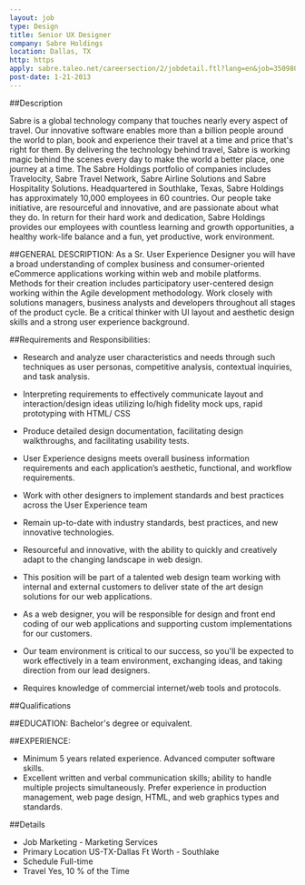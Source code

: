 ```yaml
---
layout: job
type: Design
title: Senior UX Designer
company: Sabre Holdings
location: Dallas, TX
http: https
apply: sabre.taleo.net/careersection/2/jobdetail.ftl?lang=en&job=350980
post-date: 1-21-2013
--- 
```


##Description
 
Sabre is a global technology company that touches nearly every aspect of travel. Our innovative software enables more than a billion people around the world to plan, book and experience their travel at a time and price that's right for them. By delivering the technology behind travel, Sabre is working magic behind the scenes every day to make the world a better place, one journey at a time. The Sabre Holdings portfolio of companies includes Travelocity, Sabre Travel Network, Sabre Airline Solutions and Sabre Hospitality Solutions. Headquartered in Southlake, Texas, Sabre Holdings has approximately 10,000 employees in 60 countries. Our people take initiative, are resourceful and innovative, and are passionate about what they do. In return for their hard work and dedication, Sabre Holdings provides our employees with countless learning and growth opportunities, a healthy work-life balance and a fun, yet productive, work environment.
 
##GENERAL DESCRIPTION:
As a Sr. User Experience Designer you will have a broad understanding of complex business and consumer-oriented eCommerce applications working within web and mobile platforms. Methods for their creation includes participatory user-centered design working within the Agile development methodology. Work closely with solutions managers, business analysts and developers throughout all stages of the product cycle. Be a critical thinker with UI layout and aesthetic design skills and a strong user experience background.
 
##Requirements and Responsibilities:
 
* Research and analyze user characteristics and needs through such techniques as user personas, competitive analysis, contextual inquiries, and task analysis. 
 
* Interpreting requirements to effectively communicate layout and interaction/design ideas utilizing lo/high fidelity mock ups, rapid prototyping with HTML/ CSS
 
* Produce detailed design documentation, facilitating design walkthroughs, and facilitating usability tests.
 
* User Experience designs meets overall business information requirements and each application’s aesthetic, functional, and workflow requirements.
 
* Work with other designers to implement standards and best practices across the User Experience team
 
* Remain up-to-date with industry standards, best practices, and new innovative technologies.
 
* Resourceful and innovative, with the ability to quickly and creatively adapt to the changing landscape in web design.
 
* This position will be part of a talented web design team working with internal and external customers to deliver state of the art design solutions for our web applications.
 
* As a web designer, you will be responsible for design and front end coding of our web applications and supporting custom implementations for our customers.
 
* Our team environment is critical to our success, so you'll be expected to work effectively in a team environment, exchanging ideas, and taking direction from our lead designers.
 
* Requires knowledge of commercial internet/web tools and protocols.
 
 
 
##Qualifications
 
##EDUCATION:
Bachelor's degree or equivalent.
 
##EXPERIENCE:
* Minimum 5 years related experience. Advanced computer software skills.
* Excellent written and verbal communication skills; ability to handle multiple projects simultaneously. Prefer experience in production management, web page design, HTML, and web graphics types and standards.
 
##Details
* Job Marketing - Marketing Services
* Primary Location US-TX-Dallas Ft Worth - Southlake
* Schedule Full-time
* Travel Yes, 10 % of the Time